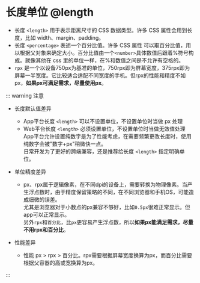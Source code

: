 # 长度单位 @length

- 长度 `<length>` 用于表示距离尺寸的 CSS 数据类型。许多 CSS 属性会用到长度，比如 width、margin、padding。
- 长度 `<percentage>` 表述一个百分比值。许多 CSS 属性 可以取百分比值，用以根据父对象来确定大小。百分比值由一个`<number>`具体数值后跟着%符号构成。就像其他在 css 里的单位一样，在%和数值之间是不允许有空格的。
- `rpx` 是一个以设备750px为基准的单位，750rpx即为屏幕宽度，375rpx即为屏幕一半宽度。它比较适合适配不同宽度的手机。但rpx的性能和精度不如px，**如果px可满足需求，尽量使用px**。

<!-- CSSJSON.length_values.compatibility -->

::: warning 注意
- 长度默认值差异
	* App平台长度 `<length>` 可以不设置单位，不设置单位时当做 px 处理
	* Web平台长度 `<length>` 必须设置单位，不设置单位时当做无效值处理 \
	App平台允许设置纯数字是为了性能考虑，在需要频繁更改长度时，使用纯数字会被"数字+px"稍微快一点。\
	日常开发为了更好的跨端兼容，还是推荐给长度 `<length>` 指定明确单位。

- 单位精度差异
	- px、rpx属于逻辑像素，在不同dpi的设备上，需要转换为物理像素。当产生浮点数时，由于精度保留策略的不同，在不同浏览器和手机OS，可能造成细微的误差。\
	尤其是浏览器对于小数点的px兼容不够好，比如`0.5px`很难正常显示。但app可以正常显示。\
	另外`rpx`和`百分比`，比`px`更容易产生浮点数，所以**如果px能满足需求，尽量不用rpx和百分比**。

- 性能差异
   * 性能 px > rpx > 百分比。rpx需要根据屏幕宽度换算为px，而百分比需要根据父容器的高或宽换算为px。

:::
